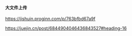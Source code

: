 #### 大文件上传

https://jishuin.proginn.com/p/763bfbd67a9f

https://juejin.cn/post/6844904046436843527#heading-16